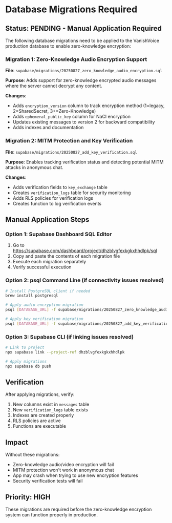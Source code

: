 # Database Migrations Required

## Status: PENDING - Manual Application Required

The following database migrations need to be applied to the VanishVoice production database to enable zero-knowledge encryption:

### Migration 1: Zero-Knowledge Audio Encryption Support
**File**: `supabase/migrations/20250827_zero_knowledge_audio_encryption.sql`

**Purpose**: Adds support for zero-knowledge encrypted audio messages where the server cannot decrypt any content.

**Changes**:
- Adds `encryption_version` column to track encryption method (1=legacy, 2=SharedSecret, 3+=Zero-Knowledge)
- Adds `ephemeral_public_key` column for NaCl encryption
- Updates existing messages to version 2 for backward compatibility
- Adds indexes and documentation

### Migration 2: MITM Protection and Key Verification
**File**: `supabase/migrations/20250827_add_key_verification.sql`

**Purpose**: Enables tracking verification status and detecting potential MITM attacks in anonymous chat.

**Changes**:
- Adds verification fields to `key_exchange` table
- Creates `verification_logs` table for security monitoring
- Adds RLS policies for verification logs
- Creates function to log verification events

## Manual Application Steps

### Option 1: Supabase Dashboard SQL Editor
1. Go to https://supabase.com/dashboard/project/dhzblvgfexkgkxhhdlpk/sql
2. Copy and paste the contents of each migration file
3. Execute each migration separately
4. Verify successful execution

### Option 2: psql Command Line (if connectivity issues resolved)
```bash
# Install PostgreSQL client if needed
brew install postgresql

# Apply audio encryption migration
psql [DATABASE_URL] -f supabase/migrations/20250827_zero_knowledge_audio_encryption.sql

# Apply key verification migration  
psql [DATABASE_URL] -f supabase/migrations/20250827_add_key_verification.sql
```

### Option 3: Supabase CLI (if linking issues resolved)
```bash
# Link to project
npx supabase link --project-ref dhzblvgfexkgkxhhdlpk

# Apply migrations
npx supabase db push
```

## Verification

After applying migrations, verify:
1. New columns exist in `messages` table
2. New `verification_logs` table exists
3. Indexes are created properly
4. RLS policies are active
5. Functions are executable

## Impact

Without these migrations:
- Zero-knowledge audio/video encryption will fail
- MITM protection won't work in anonymous chat
- App may crash when trying to use new encryption features
- Security verification tests will fail

## Priority: HIGH
These migrations are required before the zero-knowledge encryption system can function properly in production.